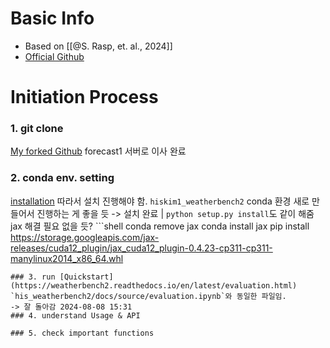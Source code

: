 # Basic Info
- Based on [[@S. Rasp, et. al., 2024]]
- [Official Github](https://github.com/google-research/weatherbench2)

# Initiation Process
###  1. git clone
[My forked Github](https://github.com/HisKim1/his_weatherbench2)
forecast1 서버로 이사 완료
### 2. conda env. setting
[installation](https://weatherbench2.readthedocs.io/en/latest/index.html) 따라서 설치 진행해야 함.
`hiskim1_weatherbench2` conda 환경 새로 만들어서 진행하는 게 좋을 듯
-> 설치 완료 | `python setup.py install`도 같이 해줌
jax 해결 필요 없을 듯? 
﻿```shell
﻿conda remove jax
﻿conda install jax
pip install https://storage.googleapis.com/jax-releases/cuda12_plugin/jax_cuda12_plugin-0.4.23-cp311-cp311-manylinux2014_x86_64.whl
```
### 3. run [Quickstart](https://weatherbench2.readthedocs.io/en/latest/evaluation.html)
`his_weatherbench2/docs/source/evaluation.ipynb`와 동일한 파일임.
-> 잘 돌아감 2024-08-08 15:31
### 4. understand Usage & API

### 5. check important functions
